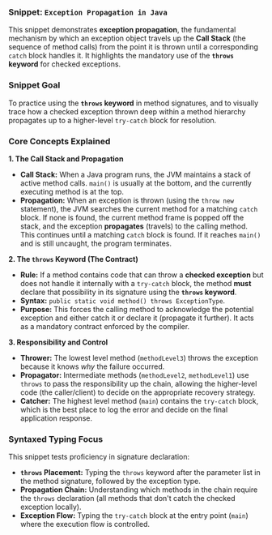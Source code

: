 ### Snippet: `Exception Propagation in Java`

This snippet demonstrates **exception propagation**, the fundamental mechanism by which an exception object travels up the **Call Stack** (the sequence of method calls) from the point it is thrown until a corresponding `catch` block handles it. It highlights the mandatory use of the **`throws` keyword** for checked exceptions.

### Snippet Goal

To practice using the **`throws` keyword** in method signatures, and to visually trace how a checked exception thrown deep within a method hierarchy propagates up to a higher-level `try-catch` block for resolution.

### Core Concepts Explained

**1. The Call Stack and Propagation**

* **Call Stack:** When a Java program runs, the JVM maintains a stack of active method calls. `main()` is usually at the bottom, and the currently executing method is at the top.
* **Propagation:** When an exception is thrown (using the `throw new` statement), the JVM searches the current method for a matching `catch` block. If none is found, the current method frame is popped off the stack, and the exception **propagates** (travels) to the calling method. This continues until a matching `catch` block is found. If it reaches `main()` and is still uncaught, the program terminates.

**2. The `throws` Keyword (The Contract)**

* **Rule:** If a method contains code that can throw a **checked exception** but does not handle it internally with a `try-catch` block, the method **must** declare that possibility in its signature using the **`throws` keyword**.
* **Syntax:** `public static void method() throws ExceptionType`.
* **Purpose:** This forces the calling method to acknowledge the potential exception and either catch it or declare it (propagate it further). It acts as a mandatory contract enforced by the compiler.

**3. Responsibility and Control**

* **Thrower:** The lowest level method (`methodLevel3`) throws the exception because it knows *why* the failure occurred.
* **Propagator:** Intermediate methods (`methodLevel2`, `methodLevel1`) use `throws` to pass the responsibility up the chain, allowing the higher-level code (the caller/client) to decide on the appropriate recovery strategy.
* **Catcher:** The highest level method (`main`) contains the `try-catch` block, which is the best place to log the error and decide on the final application response.

### Syntaxed Typing Focus

This snippet tests proficiency in signature declaration:

* **`throws` Placement:** Typing the `throws` keyword after the parameter list in the method signature, followed by the exception type.
* **Propagation Chain:** Understanding which methods in the chain require the `throws` declaration (all methods that don't catch the checked exception locally).
* **Exception Flow:** Typing the `try-catch` block at the entry point (`main`) where the execution flow is controlled.
